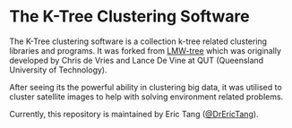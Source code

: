 The K-Tree Clustering Software
==============================

The K-Tree clustering software is a collection k-tree related clustering libraries and programs. It was forked from [LMW-tree](https://github.com/cmdevries/LMW-tree) which was originally developed by Chris de Vries and Lance De Vine at QUT (Queensland University of Technology). 

After seeing its the powerful ability in clustering big data, it was utilised to cluster satellite images to help with solving environment related problems.

Currently, this repository is maintained by Eric Tang ([@DrEricTang](https://twitter.com/DrEricTang)).

